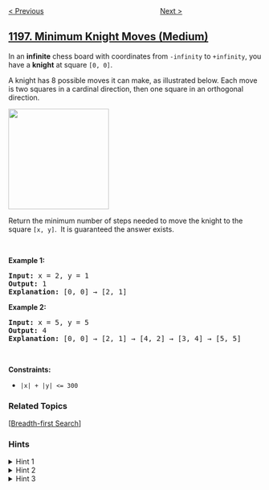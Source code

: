 <!--|This file generated by command(leetcode description); DO NOT EDIT.    |-->
<!--+----------------------------------------------------------------------+-->
<!--|@author    openset <openset.wang@gmail.com>                           |-->
<!--|@link      https://github.com/openset                                 |-->
<!--|@home      https://github.com/openset/leetcode                        |-->
<!--+----------------------------------------------------------------------+-->

[< Previous](https://github.com/openset/leetcode/tree/master/problems/how-many-apples-can-you-put-into-the-basket "How Many Apples Can You Put into the Basket")
　　　　　　　　　　　　　　　　
[Next >](https://github.com/openset/leetcode/tree/master/problems/find-smallest-common-element-in-all-rows "Find Smallest Common Element in All Rows")

## [1197. Minimum Knight Moves (Medium)](https://leetcode.com/problems/minimum-knight-moves "进击的骑士")

<p>In an <strong>infinite</strong> chess board with coordinates from <code>-infinity</code>&nbsp;to <code>+infinity</code>, you have a <strong>knight</strong> at square&nbsp;<code>[0, 0]</code>.</p>

<p>A&nbsp;knight has 8 possible moves it can make, as illustrated below. Each move is two squares in a cardinal direction, then one square in an orthogonal direction.</p>

<p><img src="https://assets.leetcode.com/uploads/2018/10/12/knight.png" style="height: 200px; width: 200px;" /></p>

<p>Return the&nbsp;minimum number of steps needed to move the knight to the square <code>[x, y]</code>.&nbsp; It is guaranteed the answer exists.</p>

<p>&nbsp;</p>
<p><strong>Example 1:</strong></p>

<pre>
<strong>Input:</strong> x = 2, y = 1
<strong>Output:</strong> 1
<strong>Explanation: </strong>[0, 0] &rarr; [2, 1]
</pre>

<p><strong>Example 2:</strong></p>

<pre>
<strong>Input:</strong> x = 5, y = 5
<strong>Output:</strong> 4
<strong>Explanation: </strong>[0, 0] &rarr; [2, 1] &rarr; [4, 2] &rarr; [3, 4] &rarr; [5, 5]
</pre>

<p>&nbsp;</p>
<p><strong>Constraints:</strong></p>

<ul>
	<li><code>|x| + |y| &lt;= 300</code></li>
</ul>

### Related Topics
  [[Breadth-first Search](https://github.com/openset/leetcode/tree/master/tag/breadth-first-search/README.md)]

### Hints
<details>
<summary>Hint 1</summary>
You can simulate the movements since the limits are low.
</details>

<details>
<summary>Hint 2</summary>
Is there a search algorithm applicable to this problem?
</details>

<details>
<summary>Hint 3</summary>
Since we want the minimum number of moves, we can use Breadth First Search.
</details>
